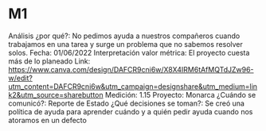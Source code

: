 # M1

Análisis ¿por qué?: No pedimos ayuda a nuestros compañeros cuando trabajamos en una tarea y surge un problema que no sabemos resolver solos.
Fecha: 01/06/2022
Interpretación valor métrica: El proyecto cuesta más de lo planeado
Link: https://www.canva.com/design/DAFCR9cni6w/X8X4IRM6tAfMQTdJZw96-w/edit?utm_content=DAFCR9cni6w&utm_campaign=designshare&utm_medium=link2&utm_source=sharebutton
Medición: 1.15
Proyecto: Monarca
¿Cuándo se comunicó?: Reporte de Estado
¿Qué decisiones se toman?: Se creó una política de ayuda para aprender cuándo y a quién pedir ayuda cuando nos atoramos en un defecto